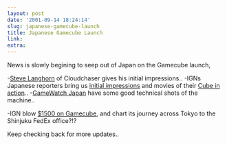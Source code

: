 ```yaml
---
layout: post
date: '2001-09-14 18:24:14'
slug: japanese-gamecube-launch
title: Japanese Gamecube Launch
link: 
extra: 
---
```


News is slowly begining to seep out of Japan on the Gamecube launch,

-[Steve Langhorn](http://nintendo.cloudchaser.com/news/index.php?view=42) of Cloudchaser gives his initial impressions..
-IGNs Japanese reporters bring us [initial impressions](http://cube.ign.com/news/38283.html) and movies of their [Cube in action](http://cube.ign.com/news/38306.html)..
-[GameWatch Japan](http://www.watch.impress.co.jp/game/docs/20010914/gc_1st.htm) have some good technical shots of the machine..

-IGN blow [$1500 on Gamecube](http://cube.ign.com/news/38314.html), and chart its journey across Tokyo to the Shinjuku FedEx office?!?

Keep checking back for more updates..
